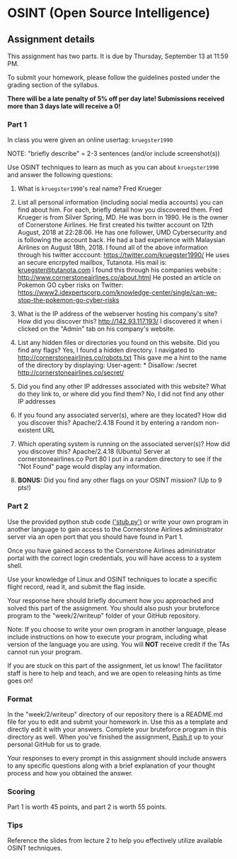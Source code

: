 OSINT (Open Source Intelligence)
======

## Assignment details

This assignment has two parts. It is due by Thursday, September 13 at 11:59 PM.

To submit your homework, please follow the guidelines posted under the grading section of the syllabus.

**There will be a late penalty of 5% off per day late! Submissions received more than 3 days late will receive a 0!**

### Part 1

In class you were given an online usertag: `kruegster1990`

NOTE: "briefly describe" = 2-3 sentences (and/or include screenshot(s))

Use OSINT techniques to learn as much as you can about `kruegster1990` and answer the following questions:

1. What is `kruegster1990`'s real name?
Fred Krueger

2. List all personal information (including social media accounts) you can find about him. For each, briefly detail how you discovered them.
Fred Krueger is from Silver Spring, MD. He was born in 1990. He is the owner of Cornerstone Airlines. He first created his twitter account on 12th August, 2018 at 22:28:06. He has one follower, UMD Cybersecurity and is following the account back. He had a bad experience with Malaysian Airlines on August 18th, 2018.
I found all of the above information through his twitter acccount: https://twitter.com/kruegster1990/
He uses an secure encrpyted mailbox, Tutanota. His mail is: kruegster@tutanota.com
I found this through his companies website : http://www.cornerstoneairlines.co/about.html
He posted an article on Pokemon GO cyber risks on Twitter: https://www2.idexpertscorp.com/knowledge-center/single/can-we-stop-the-pokemon-go-cyber-risks

3. What is the IP address of the webserver hosting his company's site? How did you discover this?
http://142.93.117.193/
I discovered it when i clicked on the "Admin" tab on his company's website. 

4. List any hidden files or directories you found on this website. Did you find any flags?
Yes, I found a hidden directory. I navigated to http://cornerstoneairlines.co/robots.txt 
This gave me a hint to the name of the directory by displaying:
User-agent: *
Disallow: /secret
http://cornerstoneairlines.co/secret/

5. Did you find any other IP addresses associated with this website? What do they link to, or where did you find them?
No, I did not find any other IP addresses

6. If you found any associated server(s), where are they located? How did you discover this?
Apache/2.4.18
Found it by entering a random non-existent URL

7. Which operating system is running on the associated server(s)? How did you discover this?
Apache/2.4.18 (Ubuntu) Server at cornerstoneairlines.co Port 80
I put in a random directory to see if the "Not Found" page would display any information. 

8. **BONUS:** Did you find any other flags on your OSINT mission? (Up to 9 pts!)

### Part 2

Use the provided python stub code [('stub.py')](stub.py) or write your own program in another language to gain access to the Cornerstone Airlines administrator server via an open port that you should have found in Part 1. 

Once you have gained access to the Cornerstone Airlines administrator portal with the correct login credentials, you will have access to a system shell. 

Use your knowledge of Linux and OSINT techniques to locate a specific flight record, read it, and submit the flag inside.

Your response here should briefly document how you approached and solved this part of the assignment. You should also push your bruteforce program to the "week/2/writeup" folder of your GitHub repository.

Note: If you choose to write your own program in another language, please include instructions on how to execute your program, including what version of the language you are using. You will **NOT** receive credit if the TAs cannot run your program.

If you are stuck on this part of the assignment, let us know! The facilitator staff is here to help and teach, and we are open to releasing hints as time goes on!

### Format
In the "week/2/writeup" directory of our repository there is a README.md file for you to edit and submit your homework in. Use this as a template and directly edit it with your answers. Complete your bruteforce program in this directory as well. When you've finished the assignment, [Push it](https://github.com/UMD-CS-STICs/389Rfall18/blob/master/HW_Submit_Instructions.md) up to your personal GitHub for us to grade.

Your responses to every prompt in this assignment should include answers to any specific questions along with a brief explanation of your thought process and how you obtained the answer.

### Scoring

Part 1 is worth 45 points, and part 2 is worth 55 points.

### Tips

Reference the slides from lecture 2 to help you effectively utilize available OSINT techniques.
